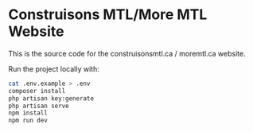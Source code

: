 # Construisons MTL/More MTL Website

This is the source code for the construisonsmtl.ca / moremtl.ca website.

Run the project locally with:
```sh
cat .env.example > .env
composer install
php artisan key:generate
php artisan serve
npm install
npm run dev
```